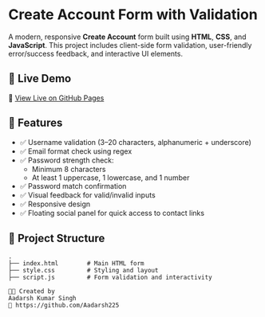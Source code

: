 # Create Account Form with Validation

A modern, responsive **Create Account** form built using **HTML**, **CSS**, and **JavaScript**. This project includes client-side form validation, user-friendly error/success feedback, and interactive UI elements.

## 🚀 Live Demo  
🔗 [View Live on GitHub Pages](https://aadarsh225.github.io/Form-Validation/)

## 🔧 Features

- ✅ Username validation (3–20 characters, alphanumeric + underscore)
- ✅ Email format check using regex
- ✅ Password strength check:
  - Minimum 8 characters
  - At least 1 uppercase, 1 lowercase, and 1 number
- ✅ Password match confirmation
- ✅ Visual feedback for valid/invalid inputs
- ✅ Responsive design
- ✅ Floating social panel for quick access to contact links

## 📁 Project Structure

```plaintext
.
├── index.html        # Main HTML form
├── style.css         # Styling and layout
├── script.js         # Form validation and interactivity

👨‍💻 Created by
Aadarsh Kumar Singh
🔗 https://github.com/Aadarsh225
